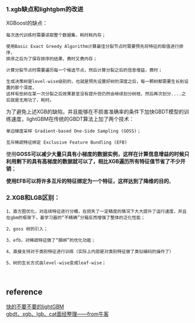 ### 1.xgb缺点和lightgbm的改进
XGBoost的缺点：
```
每次迭代训练时需要读取整个数据集，耗时耗内存；

使用Basic Exact Greedy Algorithm计算最佳分裂节点时需要预先将特征的取值进行排序，
排序之后为了保存排序的结果，费时又费内存；

计算分裂节点时需要遍历每一个候选节点，然后计算分裂之后的信息增益，费时；

生成决策树是level-wise级别的，也就是预先设置好树的深度之后，每一颗树都需要生长到设置的那个深度，
这样有些树在某一次分裂之后效果甚至没有提升但仍然会继续划分树枝，然后再次划分....之后就是无用功了，耗时。
```
为了避免上述XGB的缺陷，并且能够在不损害准确率的条件下加快GBDT模型的训练速度，lightGBM在传统的GBDT算法上加了两个技术：
```
单边梯度采样 Gradient-based One-Side Sampling (GOSS)；

互斥稀疏特征绑定 Exclusive Feature Bundling (EFB)
```
使用**GOSS可以减少大量只具有小梯度的数据实例，这样在计算信息增益的时候只利用剩下的具有高梯度的数据就可以了，相比XGB遍历所有特征值节省了不少开销**；

**使用EFB可以将许多互斥的特征绑定为一个特征，这样达到了降维的目的**。
### 2.XGB和LGB区别：
```
1、直方图优化，对连续特征进行分桶，在损失了一定精度的情况下大大提升了运行速度，并且在gbm的框架下，基学习器的“不精确”分箱反而增强了整体的泛化性能；

2、goss 树的引入；

3、efb，对稀疏特征做了“捆绑”的优化功能；

4、直接支持对于类别特征进行训练（实际上内部是对类别特征做了类似编码的操作了）

5、树的生长方式由level-wise变成leaf-wise；
```

&nbsp;
## reference
[快的不要不要的lightGBM](https://zhuanlan.zhihu.com/p/31986189)   
[gbdt、xgb、lgb、cat面经整理——from牛客](https://zhuanlan.zhihu.com/p/82521899)
